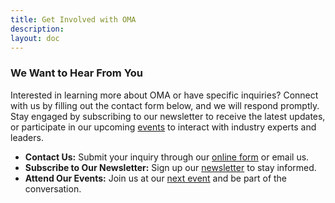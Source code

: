 ```yaml
---
title: Get Involved with OMA
description:
layout: doc
---
```


### We Want to Hear From You

Interested in learning more about OMA or have specific inquiries? Connect with us by filling out the contact form below, and we will respond promptly. Stay engaged by subscribing to our newsletter to receive the latest updates, or participate in our upcoming [events](/events/test-events) to interact with industry experts and leaders.

* **Contact Us:** Submit your inquiry through our [online form](/contact-us) or email us.
* **Subscribe to Our Newsletter:** Sign up our [newsletter](/newsletter) to stay informed.
* **Attend Our Events:** Join us at our [next event](/events/test-events) and be part of the conversation.